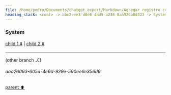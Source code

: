 ```yaml
---
file: /home/pedro/Documents/chatgpt_export/Markdown/Agregar registro con loguru.md
heading_stack: <root> -> bbc2eee3-d0e6-4dd5-a236-8aa929a8d323 -> System -> ce7fde3a-941f-4b7f-ac86-97a263e435dc -> System
---
```

### System

[child 1 ⬇️](#aaa26063-605a-4e6d-929e-590ee6e356d6) | [child 2 ⬇️](#aaa2cf6b-49d5-489c-827b-3b1cdfb42d70)

---

(other branch ⎇)
###### aaa26063-605a-4e6d-929e-590ee6e356d6
[parent ⬆️](#ce7fde3a-941f-4b7f-ac86-97a263e435dc)
